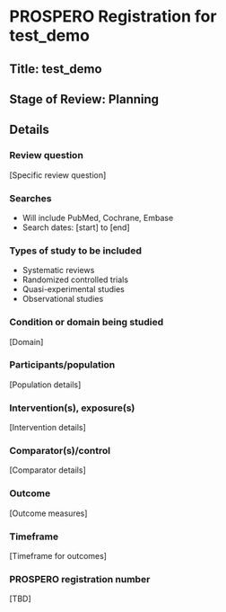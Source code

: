 # PROSPERO Registration for test_demo

## Title: test_demo

## Stage of Review: Planning

## Details

### Review question
[Specific review question]

### Searches
- Will include PubMed, Cochrane, Embase
- Search dates: [start] to [end]

### Types of study to be included
- Systematic reviews
- Randomized controlled trials
- Quasi-experimental studies
- Observational studies

### Condition or domain being studied
[Domain]

### Participants/population
[Population details]

### Intervention(s), exposure(s)
[Intervention details]

### Comparator(s)/control
[Comparator details]

### Outcome
[Outcome measures]

### Timeframe
[Timeframe for outcomes]

### PROSPERO registration number
[TBD]
